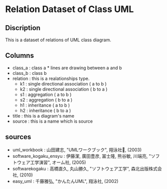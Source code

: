 # Relation Dataset of Class UML
## Discription
This is a dataset of relations of UML class diagram.  

## Columns
- class_a : class a  * lines are drawing between a and b
- class_b : class b
- relation : this is a realationships type.
    - k1 : single directional association ( a to b )
    - k2 : single directional association ( b to a )
    - s1 : aggregation ( a to b )
    - s2 : aggregation ( b to a )
    - h1 : inheritance ( a to b )
    - h2 : inheritance ( b to a )
- title : this is a diagram's name
- source : this is a name which is source

## sources
- uml_workbook : 山田建志, "UMLワークブック", 翔泳社, (2003)
- software_kogaku_ensyu : 伊藤潔, 廣田豊彦, 冨士隆, 熊谷敏, 川端亮, "ソフトウェア工学演習", オーム社, (2005)
- softwarekogaku : 高橋直久, 丸山勝久, "ソフトウェア工学", 森北出版株式会社, (2010)
- easy_uml : 千藤雅弘, "かんたんUML", 翔泳社, (2002)

